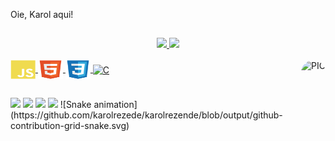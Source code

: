 Oie, Karol aqui! 
##

<div align="center">
  <a href="https://github.com/karolrezende">
  <img width="42%" src="https://github-readme-stats.vercel.app/api?username=karolrezende&show_icons=true&theme=midnight-purple&include_all_commits=true&count_private=true"/>
  <img width="50%" src="https://github-readme-stats.vercel.app/api/top-langs/?username=karolrezende&layout=compact&langs_count=7&theme=midnight-purple"/>
</div>
  
<div style="display: inline_block"><br>
  <img align="center" alt="Js" height="30" width="40" src="https://raw.githubusercontent.com/devicons/devicon/master/icons/javascript/javascript-plain.svg">
  <img align="center" alt="HTML" height="30" width="40" src="https://raw.githubusercontent.com/devicons/devicon/master/icons/html5/html5-original.svg">
  <img align="center" alt="CSS" height="30" width="40" src="https://raw.githubusercontent.com/devicons/devicon/master/icons/css3/css3-original.svg">
  <img align="center" alt="C" height="30" width="40" src="https://cdn.jsdelivr.net/gh/devicons/devicon/icons/c/c-original.svg" />   
  <img align="right" alt="PIC" height="150" style="border-radius:50px;" src="https://i.picasion.com/pic92/6bed23cfe17f3d82fd93e577e2ab17b0.gif">
</div>
  
   ##
  
<div> 
  <a href="https://www.youtube.com/channel/UC8A8lF2W9OhnikJvm70pGVg/featured" target="_blank"><img src="https://img.shields.io/badge/YouTube-FF0000?style=for-the-badge&logo=youtube&logoColor=white" target="_blank"></a>
  <a href="https://www.instagram.com/karolrezend3/" target="_blank"><img src="https://img.shields.io/badge/-Instagram-%23E4405F?style=for-the-badge&logo=instagram&logoColor=white" target="_blank"></a>
  <a href = "mailto:karolrds01@gmail.com"><img src="https://img.shields.io/badge/-Gmail-%23333?style=for-the-badge&logo=gmail&logoColor=white" target="_blank"></a>
  <a href="https://www.linkedin.com/in/karoline-novais-rezende-45582b213/" target="_blank"><img src="https://img.shields.io/badge/-LinkedIn-%230077B5?style=for-the-badge&logo=linkedin&logoColor=white" target="_blank"></a>
 ![Snake animation](https://github.com/karolrezede/karolrezende/blob/output/github-contribution-grid-snake.svg)
</div>
